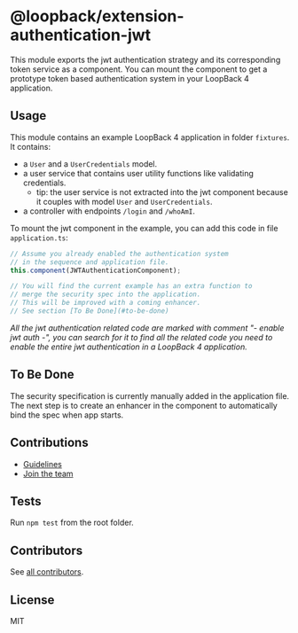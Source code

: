 # @loopback/extension-authentication-jwt

This module exports the jwt authentication strategy and its corresponding token
service as a component. You can mount the component to get a prototype token
based authentication system in your LoopBack 4 application.

## Usage

This module contains an example LoopBack 4 application in folder `fixtures`. It
contains:

- a `User` and a `UserCredentials` model.
- a user service that contains user utility functions like validating
  credentials.
  - tip: the user service is not extracted into the jwt component because it
    couples with model `User` and `UserCredentials`.
- a controller with endpoints `/login` and `/whoAmI`.

To mount the jwt component in the example, you can add this code in file
`application.ts`:

```ts
// Assume you already enabled the authentication system
// in the sequence and application file.
this.component(JWTAuthenticationComponent);

// You will find the current example has an extra function to
// merge the security spec into the application.
// This will be improved with a coming enhancer.
// See section [To Be Done](#to-be-done)
```

_All the jwt authentication related code are marked with comment "- enable jwt
auth -", you can search for it to find all the related code you need to enable
the entire jwt authentication in a LoopBack 4 application._

## To Be Done

The security specification is currently manually added in the application file.
The next step is to create an enhancer in the component to automatically bind
the spec when app starts.

## Contributions

- [Guidelines](https://github.com/strongloop/loopback-next/blob/master/docs/CONTRIBUTING.md)
- [Join the team](https://github.com/strongloop/loopback-next/issues/110)

## Tests

Run `npm test` from the root folder.

## Contributors

See
[all contributors](https://github.com/strongloop/loopback-next/graphs/contributors).

## License

MIT
